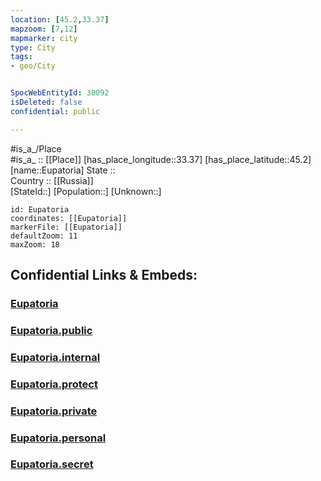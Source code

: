 ```yaml
---
location: [45.2,33.37] 
mapzoom: [7,12] 
mapmarker: city 
type: City
tags:
- geo/City


SpocWebEntityId: 30092
isDeleted: false
confidential: public

---
```

#is_a_/Place  
#is_a_ :: [[Place]] 
[has_place_longitude::33.37] 
[has_place_latitude::45.2] 
[name::Eupatoria] 
State ::  
Country :: [[Russia]]  
[StateId::] 
[Population::] 
[Unknown::] 


```leaflet
id: Eupatoria
coordinates: [[Eupatoria]] 
markerFile: [[Eupatoria]] 
defaultZoom: 11 
maxZoom: 18
```


## Confidential Links & Embeds: 

### [Eupatoria](/_Standards/Earth/Continent/Europe/Europe~East/Ukraine/Regions~Ukraine/Crimea/City/Eupatoria.md) 

### [Eupatoria.public](/_public/Earth/Continent/Europe/Europe~East/Ukraine/Regions~Ukraine/Crimea/City/Eupatoria.public.md) 

### [Eupatoria.internal](/_internal/Earth/Continent/Europe/Europe~East/Ukraine/Regions~Ukraine/Crimea/City/Eupatoria.internal.md) 

### [Eupatoria.protect](/_protect/Earth/Continent/Europe/Europe~East/Ukraine/Regions~Ukraine/Crimea/City/Eupatoria.protect.md) 

### [Eupatoria.private](/_private/Earth/Continent/Europe/Europe~East/Ukraine/Regions~Ukraine/Crimea/City/Eupatoria.private.md) 

### [Eupatoria.personal](/_personal/Earth/Continent/Europe/Europe~East/Ukraine/Regions~Ukraine/Crimea/City/Eupatoria.personal.md) 

### [Eupatoria.secret](/_secret/Earth/Continent/Europe/Europe~East/Ukraine/Regions~Ukraine/Crimea/City/Eupatoria.secret.md)

